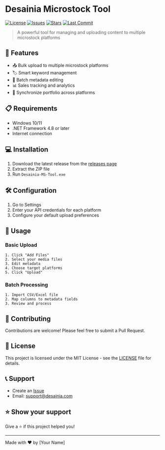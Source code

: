 # Desainia Microstock Tool

[![License](https://img.shields.io/github/license/your-username/Desainia-MS-Tool)](LICENSE)
[![Issues](https://img.shields.io/github/issues/your-username/Desainia-MS-Tool)](https://github.com/your-username/Desainia-MS-Tool/issues)
[![Stars](https://img.shields.io/github/stars/your-username/Desainia-MS-Tool)](https://github.com/your-username/Desainia-MS-Tool/stargazers)
[![Last Commit](https://img.shields.io/github/last-commit/your-username/Desainia-MS-Tool)](https://github.com/your-username/Desainia-MS-Tool/commits/main)

> A powerful tool for managing and uploading content to multiple microstock platforms

## 🚀 Features

- 📤 Bulk upload to multiple microstock platforms
- 🏷️ Smart keyword management
- 📝 Batch metadata editing
- 📊 Sales tracking and analytics
- 🔄 Synchronize portfolio across platforms

## 📋 Requirements

- Windows 10/11
- .NET Framework 4.8 or later
- Internet connection

## 💻 Installation

1. Download the latest release from the [releases page](https://github.com/your-username/Desainia-MS-Tool/releases)
2. Extract the ZIP file
3. Run `Desainia-MS-Tool.exe`

## 🛠️ Configuration

1. Go to Settings
2. Enter your API credentials for each platform
3. Configure your default upload preferences

## 📖 Usage

### Basic Upload
```
1. Click "Add Files"
2. Select your media files
3. Edit metadata
4. Choose target platforms
5. Click "Upload"
```

### Batch Processing
```
1. Import CSV/Excel file
2. Map columns to metadata fields
3. Review and process
```

## 🤝 Contributing

Contributions are welcome! Please feel free to submit a Pull Request.

## 📝 License

This project is licensed under the MIT License - see the [LICENSE](LICENSE) file for details.

## 📞 Support

- Create an [Issue](https://github.com/your-username/Desainia-MS-Tool/issues)
- Email: support@desainia.com

## ⭐ Show your support

Give a ⭐️ if this project helped you!

---

Made with ❤️ by [Your Name]
